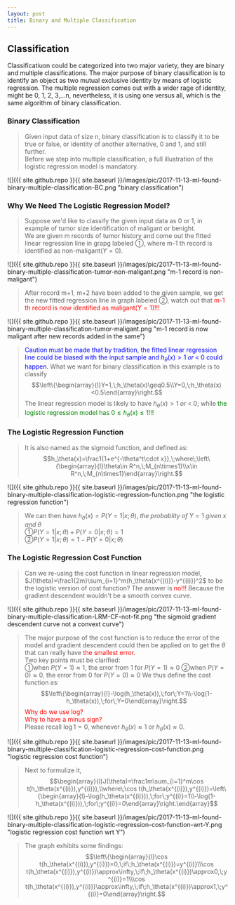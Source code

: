 ```yaml
---
layout: post
title: Binary and Multiple Classification
---
```


## Classification
<p class="message">
Classificatiuon could be categorized into two major variety, they are binary and multiple classifications.  
The major purpose of binary classification is to identify an object as two mutual exclusive identity by means of logistic regression.  
The multiple regression comes out with a wider rage of identity, might be 0, 1, 2, 3,...n, nevertheless, it is using one versus all, 
which is the same algorithm of binary classification.
</p>

### Binary Classification
>Given input data of size n, binary classification is to classify it to be true or false, or identity of another alternative, 0 and 1, and still further.  
>Before we step into multiple classification, a full illustration of the logistic regression model is mandatory.

![]({{ site.github.repo }}{{ site.baseurl }}/images/pic/2017-11-13-ml-found-binary-multiple-classification-BC.png "binary classification")

### Why We Need The Logistic Regression Model?
>Suppose we'd like to classify the given input data as 0 or 1, in example of tumor size identification of maligant or benight.  
>We are given m records of tumor history and come out the fitted linear regression line in grapg labeled &#10112;, where m-1 th record is identified as non-maligant($Y=0$).

![]({{ site.github.repo }}{{ site.baseurl }}/images/pic/2017-11-13-ml-found-binary-multiple-classification-tumor-non-maligant.png "m-1 record is non-maligant")

>After record m+1, m+2 have been added to the given sample, we get the new fitted regression line in graph labeled &#10113;, watch out that <font color="red">m-1 th record is now identified as maligant($Y=1$)!!!</font>

![]({{ site.github.repo }}{{ site.baseurl }}/images/pic/2017-11-13-ml-found-binary-multiple-classification-tumor-maligant.png "m-1 record is now maligant after new records added in the same")

><font color="blue">Caution must be made that by tradition, the fitted linear regression line could be biased with the input sample and $h_\theta(x)>1\;or\;<\;0$ could happen.</font>  What we want for binary classification in this example is to classify  
$$\left\{\begin{array}{l}Y=1,\;h_\theta(x)\geq0.5\\Y=0,\;h_\theta(x)<0.5\end{array}\right.$$
>The linear regression model is likely to have $h_\theta(x)>1\;or\;<\;0$; while <font color="green">the logistic regression model has $0\leq h_\theta(x)\leq1$!!!</font>

### The Logistic Regression Function
>It is also named as the sigmoid function, and defined as:
$$h_\theta(x)=\frac1{1+e^{-\theta^t\cdot x}},\;where\;\left\{\begin{array}{l}\theta\in R^n,\;M_{n\times1}\\x\in R^n,\;M_{n\times1}\end{array}\right.$$

![]({{ site.github.repo }}{{ site.baseurl }}/images/pic/2017-11-13-ml-found-binary-multiple-classification-logistic-regression-function.png "the logistic regression function")

>We can then have $h_\theta(x)=P(Y=1\vert x;\theta),\;the\;probablity\;of\;Y=1\;given\;x\;and\;\theta$  
>&#10112;$P(Y=1\vert x;\theta)+P(Y=0\vert x;\theta)=1$  
>&#10113;$P(Y=1\vert x;\theta)=1-P(Y=0\vert x;\theta)$  

### The Logistic Regression Cost Function
>Can we re-using the cost function in linear regression model, $J(\theta)=\frac1{2m}\sum_{i=1}^m(h_\theta(x^{(i)})-y^{(i)})^2$ to be the logistic version of cost function?  The answer is <font color="red">no!!!</font>  Because the gradient descendent wouldn't be a smooth convex curve.  

![]({{ site.github.repo }}{{ site.baseurl }}/images/pic/2017-11-13-ml-found-binary-multiple-classification-LRM-CF-not-fit.png "the sigmoid gradient descendent curve not a convext curve")

>The major purpose of the cost function is to reduce the error of the model and gradient descendent could then be applied on to get the $\theta$ that can really have <font color="red">the smallest error.</font>  
>Two key points must be clarified:  
>&#10112;when $P(Y=1)\approx1$, the error from 1 for $P(Y=1)\approx0$
>&#10113;when $P(Y=0)\approx0$, the error from 0 for $P(Y=0)\approx0$
>We thus define the cost function as:  
$$\left\{\begin{array}{l}-\log(h_\theta(x)),\;for\;Y=1\\-\log(1-h_\theta(x)),\;for\;Y=0\end{array}\right.$$
><font color="red">Why do we use log?</font>     
><font color="red">Why to have a minus sign?</font>  
>Please recall $\log1=0$, whenever $h_\theta(x)\approx1$ or $h_\theta(x)\approx0$.

![]({{ site.github.repo }}{{ site.baseurl }}/images/pic/2017-11-13-ml-found-binary-multiple-classification-logistic-regression-cost-function.png "logistic regression cost function")

>Next to formulize it,  
$$\begin{array}{l}J(\theta)=\frac1m\sum_{i=1}^m\cos t(h_\theta(x^{(i)}),y^{(i)}),\\where\;\cos t(h_\theta(x^{(i)}),y^{(i)})=\left\{\begin{array}{l}-\log(h_\theta(x^{(i)})),\;for\;y^{(i)}=1\\-\log(1-h_\theta(x^{(i)})),\;for\;y^{(i)}=0\end{array}\right.\end{array}$$

![]({{ site.github.repo }}{{ site.baseurl }}/images/pic/2017-11-13-ml-found-binary-multiple-classification-logistic-regression-cost-function-wrt-Y.png "logistic regression cost function wrt Y")

>The graph exhibits some findings:   
$$\left\{\begin{array}{l}\cos t(h_\theta(x^{(i)}),y^{(i)})=0,\;if\;h_\theta(x^{(i)})=y^{(i)}\\\cos t(h_\theta(x^{(i)}),y^{(i)})\approx\infty,\;if\;h_\theta(x^{(i)})\approx0,\;y^{(i)}=1\\\cos t(h_\theta(x^{(i)}),y^{(i)})\approx\infty,\;if\;h_\theta(x^{(i)})\approx1,\;y^{(i)}=0\end{array}\right.$$

